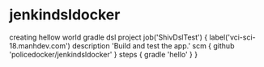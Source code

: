 # jenkindsldocker
creating hellow world gradle dsl project
job('ShivDslTest') {
  	label('vci-sci-18.manhdev.com')
    description 'Build and test the app.'
    scm {
        github 'policedocker/jenkindsldocker'
    }
    steps {
        gradle 'hello'
    }
}
